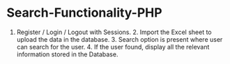 # Search-Functionality-PHP
1. Register / Login / Logout with Sessions. 2. Import the Excel sheet to upload the data in the database. 3. Search option is present where user can search for the user. 4. If the user found, display all the relevant information stored in the Database.
